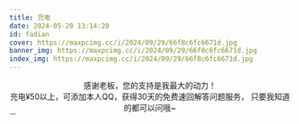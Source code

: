 ```yaml
---
title: 充电
date: 2024-05-20 13:14:20
id: fadian
cover: https://maxpcimg.cc/i/2024/09/29/66f8c6fc6671d.jpg
banner_img: https://maxpcimg.cc/i/2024/09/29/66f8c6fc6671d.jpg
index_img: https://maxpcimg.cc/i/2024/09/29/66f8c6fc6671d.jpg
---
```


<center>感谢老板，您的支持是我最大的动力！</center>

<center>充电¥50以上，可添加本人QQ，获得30天的免费速回解答问题服务，
    只要我知道的都可以问哦~</center>

<img src="https://img.picgo.net/2024/07/27/cc66b9e499afbeca503f88d0fcc43f265af2b6287f2fd0d8.jpg" alt="收款码" style="zoom:20%;" />